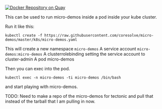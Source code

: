 [![Docker Repository on Quay](https://quay.io/repository/dcooley/micro-demos/status "Docker Repository on Quay")](https://quay.io/repository/dcooley/micro-demos)

This can be used to run micro-demos inside a pod inside your kube cluster.

Run it like this:

`kubectl create -f https://raw.githubusercontent.com/coresolve/micro-demos/master/k8s/micro-demos.yaml`

This will create a new namespace `micro-demos`
A service account `micro-demos:micro-demos`
A clusterrolebinding setting the service account to cluster-admin
A pod micro-demos

Then you can exec into the pod. 

`kubectl exec -n micro-demos -ti micro-demos /bin/bash`

and start playing with micro-demos.

TODO:
Need to make a repo of the micro-demos for tectonic and pull that instead of the tarball that I am pulling in now.

